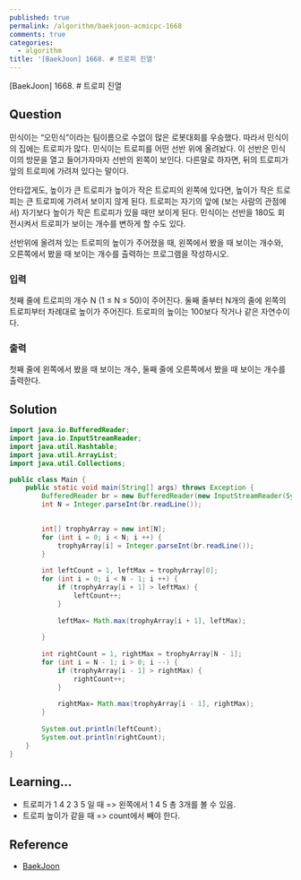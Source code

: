 ```yaml
---
published: true
permalink: /algorithm/baekjoon-acmicpc-1668
comments: true
categories:
  - algorithm
title: '[BaekJoon] 1668. # 트로피 진열'
---
```

[BaekJoon] 1668. # 트로피 진열 


## Question

민식이는 “오민식”이라는 팀이름으로 수없이 많은 로봇대회를 우승했다. 따라서 민식이의 집에는 트로피가 많다. 민식이는 트로피를 어떤 선반 위에 올려놨다. 이 선반은 민식이의 방문을 열고 들어가자마자 선반의 왼쪽이 보인다. 다른말로 하자면, 뒤의 트로피가 앞의 트로피에 가려져 있다는 말이다.

안타깝게도, 높이가 큰 트로피가 높이가 작은 트로피의 왼쪽에 있다면, 높이가 작은 트로피는 큰 트로피에 가려서 보이지 않게 된다. 트로피는 자기의 앞에 (보는 사람의 관점에서) 자기보다 높이가 작은 트로피가 있을 때만 보이게 된다. 민식이는 선반을 180도 회전시켜서 트로피가 보이는 개수를 변하게 할 수도 있다.

선반위에 올려져 있는 트로피의 높이가 주어졌을 때, 왼쪽에서 봤을 때 보이는 개수와, 오른쪽에서 봤을 때 보이는 개수를 출력하는 프로그램을 작성하시오.

### 입력
첫째 줄에 트로피의 개수 N (1 ≤ N ≤ 50)이 주어진다. 둘째 줄부터 N개의 줄에 왼쪽의 트로피부터 차례대로 높이가 주어진다. 트로피의 높이는 100보다 작거나 같은 자연수이다.

### 출력
첫째 줄에 왼쪽에서 봤을 때 보이는 개수, 둘째 줄에 오른쪽에서 봤을 때 보이는 개수를 출력한다.


## Solution
```java
import java.io.BufferedReader; 
import java.io.InputStreamReader;
import java.util.Hashtable;
import java.util.ArrayList;
import java.util.Collections;

public class Main { 
    public static void main(String[] args) throws Exception { 
        BufferedReader br = new BufferedReader(new InputStreamReader(System.in));
        int N = Integer.parseInt(br.readLine());
        

        int[] trophyArray = new int[N];  
        for (int i = 0; i < N; i ++) {
            trophyArray[i] = Integer.parseInt(br.readLine());
        }
        
        int leftCount = 1, leftMax = trophyArray[0]; 
        for (int i = 0; i < N - 1; i ++) {
            if (trophyArray[i + 1] > leftMax) { 
                leftCount++;               
            }
            
            leftMax= Math.max(trophyArray[i + 1], leftMax); 
            
        }
        
        int rightCount = 1, rightMax = trophyArray[N - 1]; 
        for (int i = N - 1; i > 0; i --) {
            if (trophyArray[i - 1] > rightMax) { 
                rightCount++; 
            }
                      
            rightMax= Math.max(trophyArray[i - 1], rightMax); 
        }
        
        System.out.println(leftCount);        
        System.out.println(rightCount);        
    } 
}
```


## Learning... 
- 트로피가 1 4 2 3 5 일 때 => 왼쪽에서 1 4 5 총 3개를 볼 수 있음. 
- 트로피 높이가 같을 때 => count에서 빼야 한다. 
  


## Reference
- [BaekJoon](https://www.acmicpc.net/problem/1668)
